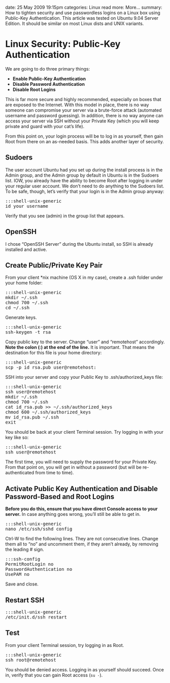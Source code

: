 date: 25 May 2009 19:15pm
categories: Linux
read more: More&#8230;
summary: How to tighten security and use passwordless logins on a Linux box using Public-Key Authentication. This article was tested on Ubuntu 9.04 Server Edition. It should be similar on most Linux dists and UNIX variants.

# Linux Security: Public-Key Authentication

We are going to do three primary things:

* **Enable Public-Key Authentication**
* **Disable Password Authentication**
* **Disable Root Logins**

This is far more secure and highly recommended, especially on boxes that are exposed to the Internet.  With this model in place, there is no way someone can compromise your server via a brute-force attack (automated username and password guessing).  In addition, there is no way anyone can access your server via SSH without your Private Key (which you will keep private and guard with your cat&#8217;s life).

From this point on, your login process will be to log in as yourself, then gain Root from there on an as-needed basis.  This adds another layer of security.

## Sudoers

The user account Ubuntu had you set up during the install process is in the Admin group, and the Admin group by default in Ubuntu is in the Sudoers list.  IOW, you already have the ability to become Root after logging in under your regular user account.  We don&#8217;t need to do anything to the Sudoers list.  To be safe, though, let&#8217;s verify that your login is in the Admin group anyway:

<pre>:::shell-unix-generic
id your_username
</pre>

Verify that you see (admin) in the group list that appears.

## OpenSSH

I chose &#8220;OpenSSH Server&#8221; during the Ubuntu install, so SSH is already installed and active.

## Create Public/Private Key Pair

From your client \*nix machine (OS X in my case), create a .ssh folder under your home folder:

<pre>:::shell-unix-generic
mkdir ~/.ssh
chmod 700 ~/.ssh
cd ~/.ssh
</pre>

Generate keys.

<pre>:::shell-unix-generic
ssh-keygen -t rsa
</pre>

Copy public key to the server.  Change &#8220;user&#8221; and &#8220;remotehost&#8221; accordingly.  **Note the colon (:) at the end of the line.**  It is important.  That means the destination for this file is your home directory:

<pre>:::shell-unix-generic
scp -p id_rsa.pub user@remotehost:
</pre>

SSH into your server and copy your Public Key to .ssh/authorized_keys file:

<pre>:::shell-unix-generic
ssh user@remotehost
mkdir ~/.ssh
chmod 700 ~/.ssh
cat id_rsa.pub &gt;&gt; ~/.ssh/authorized_keys
chmod 600 ~/.ssh/authorized_keys
mv id_rsa.pub ~/.ssh
exit
</pre>

You should be back at your client Terminal session.  Try logging in with your key like so:

<pre>:::shell-unix-generic
ssh user@remotehost
</pre>

The first time, you will need to supply the password for your Private Key.  From that point on, you will get in without a password (but will be re-authenticated from time to time).

## Activate Public Key Authentication and Disable Password-Based and Root Logins

**Before you do this, ensure that you have direct Console access to your server.**  In case anything goes wrong, you&#8217;ll still be able to get in.

<pre>:::shell-unix-generic
nano /etc/ssh/sshd_config
</pre>

Ctrl-W to find the following lines.  They are not consecutive lines.  Change them all to &#8220;no&#8221; and uncomment them, if they aren&#8217;t already, by removing the leading # sign.

<pre>:::ssh-config
PermitRootLogin no
PasswordAuthentication no
UsePAM no
</pre>

Save and close.

## Restart SSH

<pre>:::shell-unix-generic
/etc/init.d/ssh restart
</pre>

## Test

From your client Terminal session, try logging in as Root.

<pre>:::shell-unix-generic
ssh root@remotehost
</pre>

You should be denied access.  Logging in as yourself should succeed.  Once in, verify that you can gain Root access (`su -`).
	